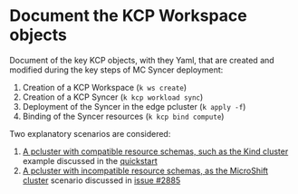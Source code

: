 # Document the KCP Workspace objects

Document of the key KCP objects, with they Yaml, that are created and modified during the key steps of MC Syncer deployment:

1. Creation of a KCP Workspace (`k ws create`)
2. Creation of a KCP Syncer (`k kcp workload sync`)
3. Deployment of the Syncer in the edge pcluster (`k apply -f`)
4. Binding of the Syncer resources (`k kcp bind compute`)

Two explanatory scenarios are considered:

1. [A pcluster with compatible resource schemas, such as the Kind cluster](kind-scenario/README.md) example discussed in the [quickstart](https://docs.kcp.io/kcp/main/)
2. [A pcluster with incompatible resource schemas, as the MicroShift cluster](jn-scenario/README.md) scenario discussed in [issue #2885](https://github.com/kcp-dev/kcp/issues/2885)
